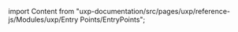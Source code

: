 
import Content from "uxp-documentation/src/pages/uxp/reference-js/Modules/uxp/Entry Points/EntryPoints";

<Content query="product=xd"/>
